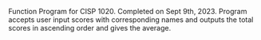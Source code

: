 Function Program for CISP 1020. Completed on Sept 9th, 2023.
Program accepts user input scores with corresponding names and outputs the total scores in ascending order and gives the average.
